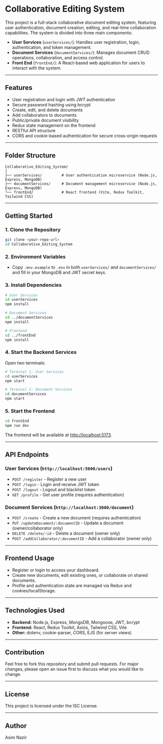 # Collaborative Editing System

This project is a full-stack collaborative document editing system, featuring user authentication, document creation, editing, and real-time collaboration capabilities. The system is divided into three main components:

- **User Services** (`userServices/`): Handles user registration, login, authentication, and token management.
- **Document Services** (`documentServices/`): Manages document CRUD operations, collaboration, and access control.
- **Front End** (`frontEnd/`): A React-based web application for users to interact with the system.

---

## Features

- User registration and login with JWT authentication
- Secure password hashing using bcrypt
- Create, edit, and delete documents
- Add collaborators to documents
- Public/private document visibility
- Redux state management on the frontend
- RESTful API structure
- CORS and cookie-based authentication for secure cross-origin requests

---

## Folder Structure

```
Collaborative_Editing_System/
│
├── userServices/         # User authentication microservice (Node.js, Express, MongoDB)
├── documentServices/     # Document management microservice (Node.js, Express, MongoDB)
└── frontEnd/             # React frontend (Vite, Redux Toolkit, Tailwind CSS)
```

---

## Getting Started

### 1. Clone the Repository

```sh
git clone <your-repo-url>
cd Collaborative_Editing_System
```

### 2. Environment Variables

- Copy `.env.example` to `.env` in both `userServices/` and `documentServices/` and fill in your MongoDB and JWT secret keys.

### 3. Install Dependencies

```sh
# User Services
cd userServices
npm install

# Document Services
cd ../documentServices
npm install

# Frontend
cd ../frontEnd
npm install
```

### 4. Start the Backend Services

Open two terminals:

```sh
# Terminal 1: User Services
cd userServices
npm start

# Terminal 2: Document Services
cd documentServices
npm start
```

### 5. Start the Frontend

```sh
cd frontEnd
npm run dev
```

The frontend will be available at [http://localhost:5173](http://localhost:5173).

---

## API Endpoints

### User Services (`http://localhost:5000/users`)
- `POST /register` - Register a new user
- `POST /login` - Login and receive JWT token
- `POST /logout` - Logout and blacklist token
- `GET /profile` - Get user profile (requires authentication)

### Document Services (`http://localhost:3000/document`)
- `POST /create` - Create a new document (requires authentication)
- `PUT /updateDocument/:documentID` - Update a document (owner/collaborator only)
- `DELETE /delete/:id` - Delete a document (owner only)
- `POST /addCollaborator/:documentID` - Add a collaborator (owner only)

---

## Frontend Usage

- Register or login to access your dashboard.
- Create new documents, edit existing ones, or collaborate on shared documents.
- Profile and authentication state are managed via Redux and cookies/localStorage.

---

## Technologies Used

- **Backend:** Node.js, Express, MongoDB, Mongoose, JWT, bcrypt
- **Frontend:** React, Redux Toolkit, Axios, Tailwind CSS, Vite
- **Other:** dotenv, cookie-parser, CORS, EJS (for server views)

---

## Contribution

Feel free to fork this repository and submit pull requests. For major changes, please open an issue first to discuss what you would like to change.

---

## License

This project is licensed under the ISC License.

---

## Author

Asim Nazir
